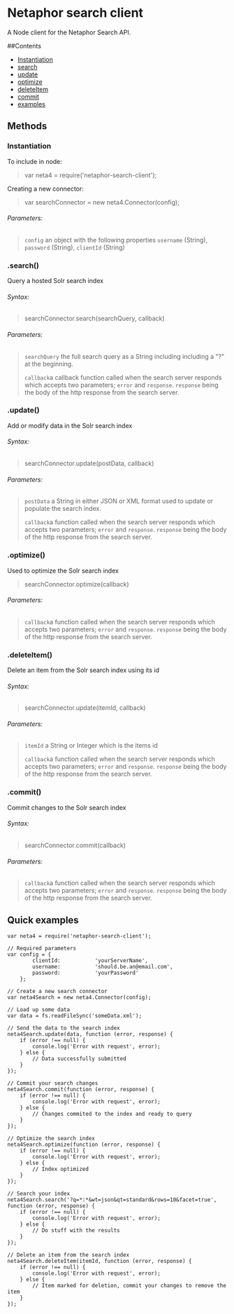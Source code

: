 # Netaphor search client

A Node client for the Netaphor Search API.

##Contents

* [Instantiation](#Instantiation)
* [search](#search)
* [update](#update)
* [optimize](#optimize)
* [deleteItem](#deleteItem)
* [commit](#commit)
* [examples](#examples)


## Methods

### <a name="Instantiation"></a> Instantiation

To include in node:

>	var neta4 = require('netaphor-search-client');

Creating a new connector:

>	var searchConnector = new neta4.Connector(config);

###### Parameters:
 
>`config` an object with the following properties `username` (String), `password` (String), `clientId` (String)

### <a name="search"></a> .search()
Query a hosted Solr search index 

###### Syntax:

>	searchConnector.search(searchQuery, callback)

###### Parameters:
> `searchQuery` the full search query as a String including including a "?" at the beginning.
>
> `callback`a callback function called when the search server responds which accepts two parameters; `error` and `response`. `response` being the body of the http response from the search server.

### <a name="update"></a> .update()
Add or modify data in the Solr search index

###### Syntax:

>	searchConnector.update(postData, callback)

###### Parameters:
> `postData` a String in either JSON or XML format used to update or populate the search index.
>
> `callback`a function called when the search server responds which accepts two parameters; `error` and `response`. `response` being the body of the http response from the search server.

### <a name="optimize"></a> .optimize()
Used to optimize the Solr search index

>	searchConnector.optimize(callback)

###### Parameters:
> `callback`a function called when the search server responds which accepts two parameters; `error` and `response`. `response` being the body of the http response from the search server.


### <a name="deleteItem"></a> .deleteItem()
Delete an item from the Solr search index using its id

###### Syntax:

>	searchConnector.update(itemId, callback)

###### Parameters:
> `itemId` a String or Integer which is the items id
>
> `callback`a function called when the search server responds which accepts two parameters; `error` and `response`. `response` being the body of the http response from the search server.


### <a name="commit"></a> .commit()

Commit changes to the Solr search index

###### Syntax:

>	searchConnector.commit(callback)

###### Parameters:
> `callback`a function called when the search server responds which accepts two parameters; `error` and `response`. `response` being the body of the http response from the search server.


## <a name="examples"></a> Quick examples

	var neta4 = require('netaphor-search-client');

	// Required parameters
	var config = {
			clientId:			'yourServerName',
			username:			'should.be.an@email.com',
			password:			'yourPassword'
		};

	// Create a new search connector 
	var neta4Search = new neta4.Connector(config);

	// Load up some data
	var data = fs.readFileSync('someData.xml');

	// Send the data to the search index
	neta4Search.update(data, function (error, response) {
		if (error !== null) {
			console.log('Error with request', error);
		} else {
			// Data successfully submitted
		}	
	});	

	// Commit your search changes
	neta4Search.commit(function (error, response) {
		if (error !== null) {
			console.log('Error with request', error);
		} else {
			// Changes commited to the index and ready to query
		}
	});

	// Optimize the search index
	neta4Search.optimize(function (error, response) {
		if (error !== null) {
			console.log('Error with request', error);
		} else {
			// Index optimized
		}
	});

	// Search your index
	neta4Search.search('?q=*:*&wt=json&qt=standard&rows=10&facet=true', function (error, response) {
		if (error !== null) {
			console.log('Error with request', error);
		} else {
			// Do stuff with the results
		}
	});

	// Delete an item from the search index
	neta4Search.deleteItem(itemId, function (error, response) {
		if (error !== null) {
			console.log('Error with request', error);
		} else {
			// Item marked for deletion, commit your changes to remove the item
		}
	});
